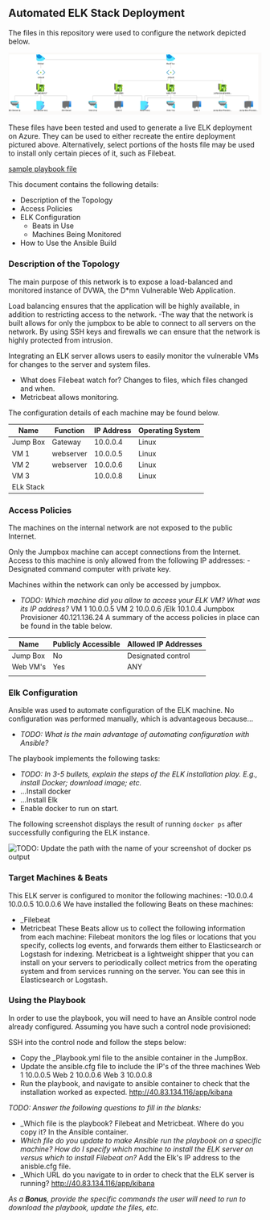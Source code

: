 ## Automated ELK Stack Deployment

The files in this repository were used to configure the network depicted below.

![network topology](https://github.com/facoffey/Project-1-/raw/main/network.PNG)

These files have been tested and used to generate a live ELK deployment on Azure. They can be used to either recreate the entire deployment pictured above. Alternatively, select portions of the hosts file may be used to install only certain pieces of it, such as Filebeat.

  [sample playbook file](https://github.com/facoffey/Project-1-/blob/main/ELKconfig/filebeat-playbook.yml)

This document contains the following details:
- Description of the Topology
- Access Policies
- ELK Configuration
  - Beats in Use
  - Machines Being Monitored
- How to Use the Ansible Build


### Description of the Topology

The main purpose of this network is to expose a load-balanced and monitored instance of DVWA, the D*mn Vulnerable Web Application.

Load balancing ensures that the application will be highly available, in addition to restricting access to the network.
-The way that the network is built allows for only the jumpbox to be able to connect to all servers on the network.  By using SSH keys and firewalls we can ensure that the network is highly protected from intrusion.

Integrating an ELK server allows users to easily monitor the vulnerable VMs for changes to the server and system files.
- What does Filebeat watch for? Changes to files, which files changed and when. 
- Metricbeat allows monitoring. 

The configuration details of each machine may be found below.


| Name     | Function | IP Address | Operating System |
|----------|----------|------------|------------------|
| Jump Box | Gateway  | 10.0.0.4   | Linux            |
| VM 1     |webserver | 10.0.0.5   | Linux            |
| VM 2     |webserver | 10.0.0.6   | Linux            |
| VM 3     |          | 10.0.0.8   | Linux            |
| ELk Stack|


### Access Policies

The machines on the internal network are not exposed to the public Internet. 

Only the Jumpbox machine can accept connections from the Internet. Access to this machine is only allowed from the following IP addresses:
-Designated command computer with private key.

Machines within the network can only be accessed by jumpbox.
- _TODO: Which machine did you allow to access your ELK VM? What was its IP address?_ 
VM 1 10.0.0.5  VM 2  10.0.0.6 /Elk 10.1.0.4 Jumpbox Provisioner 40.121.136.24
A summary of the access policies in place can be found in the table below.

| Name     | Publicly Accessible | Allowed IP Addresses |
|----------|---------------------|----------------------|
| Jump Box | No                  | Designated control   |
| Web VM's | Yes                 | ANY                  |
|          |                     |                      |

### Elk Configuration

Ansible was used to automate configuration of the ELK machine. No configuration was performed manually, which is advantageous because...
- _TODO: What is the main advantage of automating configuration with Ansible?_

The playbook implements the following tasks:
- _TODO: In 3-5 bullets, explain the steps of the ELK installation play. E.g., install Docker; download image; etc._
- ...Install docker 
- ...Install Elk
-    Enable docker to run on start.
    
The following screenshot displays the result of running `docker ps` after successfully configuring the ELK instance.

![TODO: Update the path with the name of your screenshot of docker ps output](Images/docker_ps_output.png)

### Target Machines & Beats
This ELK server is configured to monitor the following machines:
-10.0.0.4 10.0.0.5 10.0.0.6
We have installed the following Beats on these machines:
- _Filebeat
- Metricbeat 
These Beats allow us to collect the following information from each machine:
Filebeat monitors the log files or locations that you specify, collects log events, and forwards them either to Elasticsearch or Logstash for indexing. 
Metricbeat is a lightweight shipper that you can install on your servers to periodically collect metrics from the operating system and from services running on the server. You can see this in Elasticsearch or Logstash. 

### Using the Playbook
In order to use the playbook, you will need to have an Ansible control node already configured. Assuming you have such a control node provisioned: 

SSH into the control node and follow the steps below:
- Copy the _Playbook.yml file to the ansible container in the JumpBox.
- Update the ansible.cfg file to include the IP's of the three machines Web 1 10.0.0.5 Web 2 10.0.0.6  Web 3 10.0.0.8
- Run the playbook, and navigate to ansible container to check that the installation worked as expected. http://40.83.134.116/app/kibana

_TODO: Answer the following questions to fill in the blanks:_
- _Which file is the playbook? Filebeat and Metricbeat.  Where do you copy it? In the Ansible container.
- _Which file do you update to make Ansible run the playbook on a specific machine? How do I specify which machine to install the ELK server on versus which to install Filebeat on?_ Add the Elk's IP address to the anisble.cfg file. 
- _Which URL do you navigate to in order to check that the ELK server is running?  http://40.83.134.116/app/kibana

_As a **Bonus**, provide the specific commands the user will need to run to download the playbook, update the files, etc._
